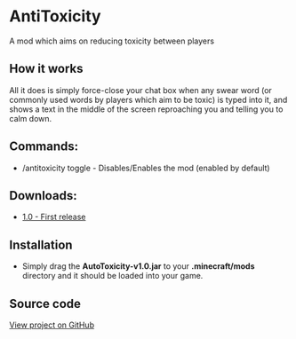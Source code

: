 # AntiToxicity
A mod which aims on reducing toxicity between players

## How it works
All it does is simply force-close your chat box when any swear word (or commonly used words by players which aim to be toxic) is typed into it, and shows a text in the middle of the screen reproaching you and telling you to calm down.

## Commands:
* /antitoxicity toggle - Disables/Enables the mod (enabled by default)

## Downloads:
* [1.0 - First release](https://github.com/ReflxctionDev/AntiToxicity/releases/download/v1.0/AntiToxicity-v1.0.jar)

## Installation
* Simply drag the **AutoToxicity-v1.0.jar** to your **.minecraft/mods** directory and it should be loaded into your game.

## Source code
[View project on GitHub](https://github.com/ReflxctionDev/AntiToxicity/)
